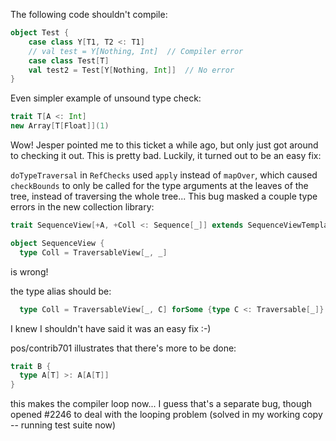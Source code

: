 The following code shouldn't compile:
```scala
object Test {
    case class Y[T1, T2 <: T1]
    // val test = Y[Nothing, Int]  // Compiler error
    case class Test[T]
    val test2 = Test[Y[Nothing, Int]]  // No error
}
```
Even simpler example of unsound type check:
```scala
trait T[A <: Int]
new Array[T[Float]](1)
```
Wow! Jesper pointed me to this ticket a while ago, but only just got around to checking it out.
This is pretty bad. Luckily, it turned out to be an easy fix:

`doTypeTraversal` in `RefChecks` used `apply` instead of `mapOver`, which caused `checkBounds` to only be called for the type arguments at the leaves of the tree, instead of traversing the whole tree... This bug masked a couple type errors in the new collection library:

```scala
trait SequenceView[+A, +Coll <: Sequence[_]] extends SequenceViewTemplate[A, Coll, SequenceView[A, Coll]] 

object SequenceView {
  type Coll = TraversableView[_, _]
```

is wrong!

the type alias should be:

```scala
  type Coll = TraversableView[_, C] forSome {type C <: Traversable[_]}
```
I knew I shouldn't have said it was an easy fix :-)

pos/contrib701 illustrates that there's more to be done:
```scala
trait B {
  type A[T] >: A[A[T]]
}
```

this makes the compiler loop now... I guess that's a separate bug, though
opened #2246 to deal with the looping problem (solved in my working copy -- running test suite now)

